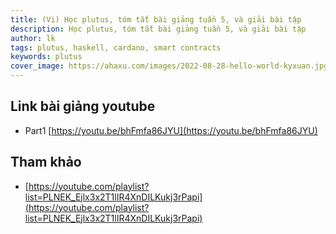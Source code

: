 ```yaml
---
title: (Vi) Học plutus, tóm tắt bài giảng tuần 5, và giải bài tập
description: Học plutus, tóm tắt bài giảng tuần 5, và giải bài tập
author: lk
tags: plutus, haskell, cardano, smart contracts
keywords: plutus
cover_image: https://ahaxu.com/images/2022-08-28-hello-world-kyxuan.jpg
---
```


## Link bài giảng youtube

- Part1 [https://youtu.be/bhFmfa86JYU](https://youtu.be/bhFmfa86JYU)

## Tham khảo

- [https://youtube.com/playlist?list=PLNEK_Ejlx3x2T1lIR4XnDILKukj3rPapi](https://youtube.com/playlist?list=PLNEK_Ejlx3x2T1lIR4XnDILKukj3rPapi)



